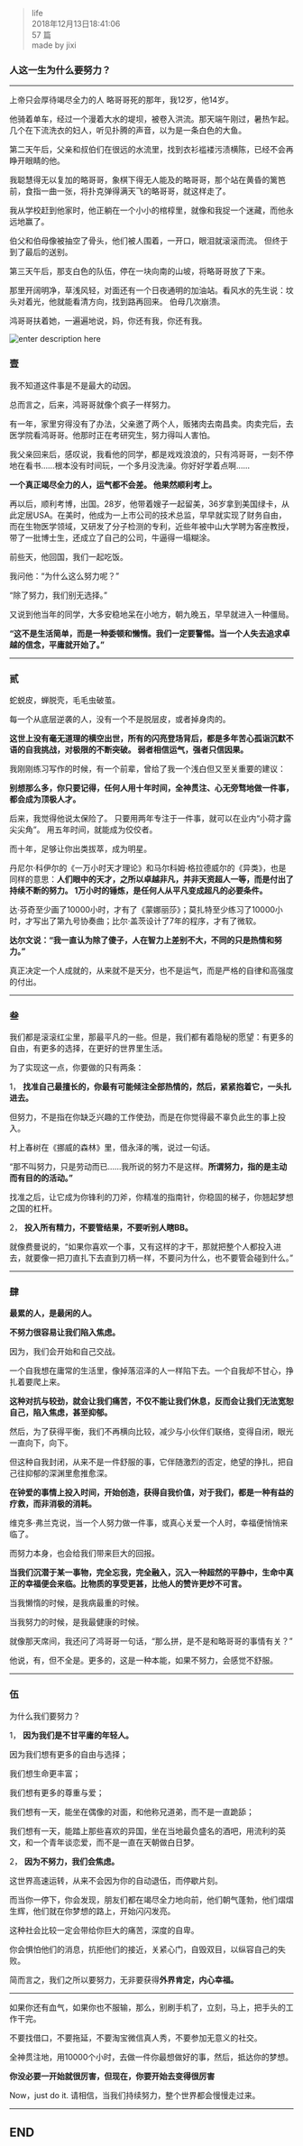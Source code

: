 > life  
> 2018年12月13日18:41:06       
> 57 篇  
>made by jixi  

### 人这一生为什么要努力？


----------
上帝只会厚待竭尽全力的人 略哥哥死的那年，我12岁，他14岁。   

他骑着单车，经过一个漫着大水的堤坝，被卷入洪流。那天端午刚过，暑热乍起。几个在下流洗衣的妇人，听见扑腾的声音，以为是一条白色的大鱼。   

第二天午后，父亲和叔伯们在很远的水流里，找到衣衫褴褛污渍横陈，已经不会再睁开眼睛的他。  

我聪慧得无以复加的略哥哥，象棋下得无人能及的略哥哥，那个站在黄昏的篱笆前，食指一曲一张，将扑克弹得满天飞的略哥哥，就这样走了。  

我从学校赶到他家时，他正躺在一个小小的棺椁里，就像和我捉一个迷藏，而他永远地赢了。  

伯父和伯母像被抽空了骨头，他们被人围着，一开口，眼泪就滚滚而流。 但终于到了最后的送别。  

第三天午后，那支白色的队伍，停在一块向南的山坡，将略哥哥放了下来。  

那里开阔明净，草浅风轻，对面还有一个日夜通明的加油站。看风水的先生说：坟头对着光，他就能看清方向，找到路再回来。 伯母几次崩溃。  

鸿哥哥扶着她，一遍遍地说，妈，你还有我，你还有我。  

![enter description here](https://www.github.com/jixiyu/images3/raw/master/小书匠/1544700927821.png)

### 壹

 我不知道这件事是不是最大的动因。    
 
 总而言之，后来，鸿哥哥就像个疯子一样努力。   

有一年，家里穷得没有了办法，父亲邀了两个人，贩猪肉去南昌卖。肉卖完后，去医学院看鸿哥哥。他那时正在考研究生，努力得叫人害怕。  

我父亲回来后，感叹说，我看他的同学，都是戏戏浪浪的，只有鸿哥哥，一刻不停地在看书……根本没有时间玩，一个多月没洗澡。你好好学着点啊……   

<b>一个真正竭尽全力的人，运气都不会差。 他果然顺利考上。</b>  

再以后，顺利考博，出国。28岁，他带着嫂子一起留美，36岁拿到美国绿卡，从此定居USA。在美时，他成为一上市公司的技术总监，早早就实现了财务自由，而在生物医学领域，又研发了分子检测的专利，近些年被中山大学聘为客座教授，带了一批博士生，还成立了自己的公司，牛逼得一塌糊涂。   

前些天，他回国，我们一起吃饭。   

我问他：“为什么这么努力呢？”   

“除了努力，我们别无选择。”   

又说到他当年的同学，大多安稳地呆在小地方，朝九晚五，早早就进入一种僵局。   

<b>“这不是生活简单，而是一种委顿和懒惰。我们一定要警惕。当一个人失去追求卓越的信念，平庸就开始了。”</b>  


----------

### 贰

蛇蜕皮，蝉脱壳，毛毛虫破茧。   

每一个从底层逆袭的人，没有一个不是脱层皮，或者掉身肉的。  

<b>这世上没有毫无道理的横空出世，所有的闪亮登场背后，都是多年苦心孤诣沉默不语的自我挑战，对极限的不断突破。 弱者相信运气，强者只信因果。</b>   

我刚刚练习写作的时候，有一个前辈，曾给了我一个浅白但又至关重要的建议：  

<b>别想那么多，你只要记得，任何人用十年时间，全神贯注、心无旁骛地做一件事，都会成为顶极人才。</b>    

后来，我觉得他说太保险了。 只要用两年专注于一件事，就可以在业内“小荷才露尖尖角”。 用五年时间，就能成为佼佼者。   

而十年，足够让你出类拔萃，成为明星。  

丹尼尔·科伊尔的《一万小时天才理论》和马尔科姆·格拉德威尔的《异类》，也是同样的意思：<b>人们眼中的天才，之所以卓越非凡，并非天资超人一等，而是付出了持续不断的努力。 1万小时的锤炼，是任何人从平凡变成超凡的必要条件。</b>   

达·芬奇至少画了10000小时，才有了《蒙娜丽莎》；莫扎特至少练习了10000小时，才写出了第九号协奏曲；比尔·盖茨设计了7年的程序，才有了微软。  

<b>达尔文说：“我一直认为除了傻子，人在智力上差别不大，不同的只是热情和努力。”</b>   

真正决定一个人成就的，从来就不是天分，也不是运气，而是严格的自律和高强度的付出。    



----------

### 叁

我们都是滚滚红尘里，那最平凡的一些。但是，我们都有着隐秘的愿望：有更多的自由，有更多的选择，在更好的世界里生活。  
 
为了实现这一点，你要做的只有两条：  

1， <b>找准自己最擅长的，你最有可能倾注全部热情的，然后，紧紧抱着它，一头扎进去。</b>  

但努力，不是指在你缺乏兴趣的工作使劲，而是在你觉得最不辜负此生的事上投入。  

村上春树在《挪威的森林》里，借永泽的嘴，说过一句话。  

“那不叫努力，只是劳动而已……我所说的努力不是这样。<b>所谓努力，指的是主动而有目的的活动。”</b>  
 
找准之后，让它成为你锋利的刀斧，你精准的指南针，你稳固的梯子，你翘起梦想之国的杠杆。  


2， <b>投入所有精力，不要管结果，不要听别人瞎BB。</b>  

就像费曼说的，“如果你喜欢一个事，又有这样的才干，那就把整个人都投入进去，就要像一把刀直扎下去直到刀柄一样，不要问为什么，也不要管会碰到什么。”  

----------

### 肆


<b>最累的人，是最闲的人。</b>  

<b>不努力很容易让我们陷入焦虑。</b>  

因为，我们会开始和自己交战。  

一个自我想在庸常的生活里，像掉落沼泽的人一样陷下去。一个自我却不甘心，挣扎着要爬上来。  

<b>这种对抗与较劲，就会让我们痛苦，不仅不能让我们休息，反而会让我们无法宽恕自己，陷入焦虑，甚至抑郁。</b>  

然后，为了获得平衡，我们不再横向比较，减少与小伙伴们联络，变得自闭，眼光一直向下，向下。  

但这种自我封闭，从来不是一件舒服的事，它伴随激烈的否定，绝望的挣扎，把自己往抑郁的深渊里愈推愈深。  

<b>在钟爱的事情上投入时间，开始创造，获得自我价值，对于我们，都是一种有益的疗救，而非消极的消耗。</b>  

维克多·弗兰克说，当一个人努力做一件事，或真心关爱一个人时，幸福便悄悄来临了。  

而努力本身，也会给我们带来巨大的回报。  

<b>当我们沉潜于某一事物，完全忘我，完全融入，沉入一种超然的平静中，生命中真正的幸福便会来临。比物质的享受更甚，比他人的赞许更炒不可言。</b>  

当我懒惰的时候，是我病最重的时候。  

当我努力的时候，是我最健康的时候。 

就像那天席间，我还问了鸿哥哥一句话，“那么拼，是不是和略哥哥的事情有关？”  

他说，有，但不全是。更多的，这是一种本能，如果不努力，会感觉不舒服。  

----------

### 伍

为什么我们要努力？    

1， <b>因为我们是不甘平庸的年轻人。</b>   

因为我们想有更多的自由与选择；   

我们想生命更丰富；  

我们想有更多的尊重与爱；   

我们想有一天，能坐在偶像的对面，和他称兄道弟，而不是一直跪舔；  

我们想有一天，能踏上那些喜欢的异国，坐在当地最负盛名的酒吧，用流利的英文，和一个青年谈恋爱，而不是一直在天朝做白日梦。  

2， <b>因为不努力，我们会焦虑。</b>  

这世界高速运转，从来不会因为你的自动退伍，而停歇片刻。  

而当你一停下，你会发现，朋友们都在竭尽全力地向前，他们朝气蓬勃，他们熠熠生辉，他们就在你梦想的路上，开始闪闪发亮。  

这种社会比较一定会带给你巨大的痛苦，深度的自卑。  

你会惧怕他们的消息，抗拒他们的接近，关紧心门，自毁双目，以纵容自己的失败。  

简而言之，我们之所以要努力，无非要获得<b>外界肯定，内心幸福。</b>  



----------

如果你还有血气，如果你也不服输，那么，别刷手机了，立刻，马上，把手头的工作干完。  

不要找借口，不要拖延，不要淘宝微信真人秀，不要参加无意义的社交。    

全神贯注地，用10000个小时，去做一件你最想做好的事，然后，抵达你的梦想。   

<b>你没必要一开始就很厉害，但现在，你要开始去变得很厉害</b>  

Now，just do it. 请相信，当我们持续努力，整个世界都会慢慢走过来。  


----------


## END

